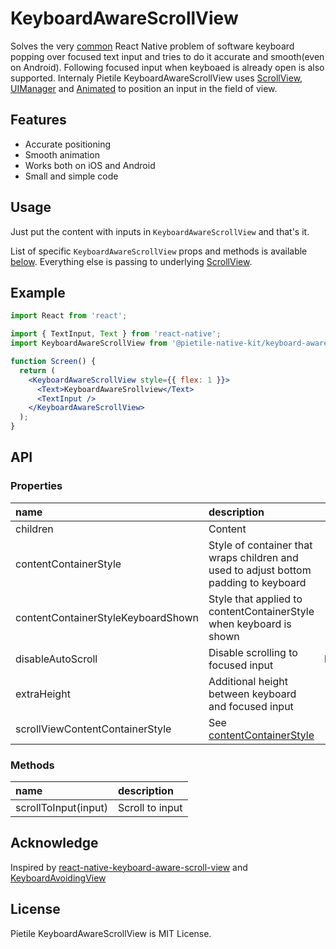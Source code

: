# KeyboardAwareScrollView

Solves the very [common](https://www.reddit.com/r/reactnative/comments/azuy4v/were_the_react_native_team_aua/eiaa8vs/)
React Native problem of software keyboard popping over focused text input and tries to do it accurate and smooth(even on Android).
Following focused input when keyboaed is already open is also supported. Internaly Pietile KeyboardAwareScrollView uses
[ScrollView](https://facebook.github.io/react-native/docs/scrollview),
[UIManager](https://facebook.github.io/react-native/docs/direct-manipulation#other-native-methods) and
[Animated](https://facebook.github.io/react-native/docs/animations) to position an input in the field of view.

## Features

- Accurate positioning
- Smooth animation
- Works both on iOS and Android
- Small and simple code

## Usage

Just put the content with inputs in `KeyboardAwareScrollView` and that's it.

List of specific `KeyboardAwareScrollView` props and methods is available [below](#api).
Everything else is passing to underlying [ScrollView](https://facebook.github.io/react-native/docs/scrollview).

## Example

```jsx
import React from 'react';

import { TextInput, Text } from 'react-native';
import KeyboardAwareScrollView from '@pietile-native-kit/keyboard-aware-srollview';

function Screen() {
  return (
    <KeyboardAwareScrollView style={{ flex: 1 }}>
      <Text>KeyboardAwareSrollview</Text>
      <TextInput />
    </KeyboardAwareScrollView>
  );
}
```

## API

### Properties

| name                               | description                                                                                                |    type | default |
| :--------------------------------- | :--------------------------------------------------------------------------------------------------------- | ------: | :------ |
| children                           | Content                                                                                                    |    Node | -       |
| contentContainerStyle              | Style of container that wraps children and used to adjust bottom padding to keyboard                       |   style | -       |
| contentContainerStyleKeyboardShown | Style that applied to contentContainerStyle when keyboard is shown                                         |   style | -       |
| disableAutoScroll                  | Disable scrolling to focused input                                                                         | boolean | -       |
| extraHeight                        | Additional height between keyboard and focused input                                                       |  number | 24      |
| scrollViewContentContainerStyle    | See [contentContainerStyle](https://facebook.github.io/react-native/docs/scrollview#contentcontainerstyle) |   style | -       |

### Methods

| name                 | description     |
| :------------------- | :-------------- |
| scrollToInput(input) | Scroll to input |

## Acknowledge

Inspired by [react-native-keyboard-aware-scroll-view](https://github.com/APSL/react-native-keyboard-aware-scroll-view) and [KeyboardAvoidingView](https://facebook.github.io/react-native/docs/keyboardavoidingview)

## License

Pietile KeyboardAwareScrollView is MIT License.

